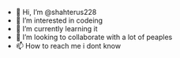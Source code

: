 - 👋 Hi, I’m @shahterus228
- 👀 I’m interested in codeing
- 🌱 I’m currently learning it
- 💞️ I’m looking to collaborate with a lot of peaples
- 📫 How to reach me i dont know

<!---
shahterus228/shahterus228 is a ✨ special ✨ repository because its `README.md` (this file) appears on your GitHub profile.
You can click the Preview link to take a look at your changes.
--->
